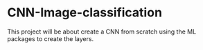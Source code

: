 # CNN-Image-classification
This project will be about create a CNN from scratch using the ML packages to create the layers.
